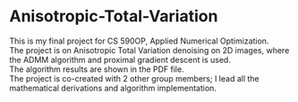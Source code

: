 # Anisotropic-Total-Variation
This is my final project for CS 590OP, Applied Numerical Optimization.  
The project is on Anisotropic Total Variation denoising on 2D images, where the ADMM algorithm and proximal gradient descent is used.  
The algorithm results are shown in the PDF file.  
The project is co-created with 2 other group members; I lead all the mathematical derivations and algorithm implementation.

